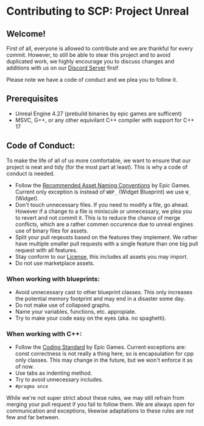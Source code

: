 # Contributing to SCP: Project Unreal

## Welcome!
First of all, everyone is allowed to contribute and we are thankful for every commit. However, to still be able to stear this project and to avoid duplicated work, we highly encourage you to discuss changes and additions with us on our [Discord Server](https://discord.gg/Zs2UMr8) first!

Please note we have a code of conduct and we plea you to follow it.

## Prerequisites
- Unreal Engine 4.27 (prebuild binaries by epic games are sufficent)
- MSVC, G++, or any other equivilant C++ compiler with support for C++ 17

## Code of Conduct:
To make the life of all of us more comfortable, we want to ensure that our project is neat and tidy (for the most part at least). This is why a code of conduct is needed.

- Follow the [Recommended Asset Naming Conventions](https://docs.unrealengine.com/4.27/en-US/ProductionPipelines/AssetNaming/) by Epic Games. Current only exception is instead of `WBP_` (Widget Blueprint) we use `W_` (Widget).
- Don't touch unnecessary files. If you need to modify a file, go ahead. However if a change to a file is miniscule or unnecessary, we plea you to revert and not commit it. This is to reduce the chance of merge conflicts, which are a rather commen occurence due to unreal engines use of binary files for assets.
- Split your pull reqeusts based on the features they implement. We rather have multiple smaller pull requests with a single feature than one big pull request with all features.
- Stay conform to our [License](https://github.com/RadioArtz/scp-project-unreal/blob/main/License.txt), this includes all assets you may import.
- Do not use marketplace assets.

### When working with blueprints:
- Avoid unnecessary cast to other blueprint classes. This only increases the potential memory footprint and may end in a disaster some day.
- Do not make use of collapsed graphs.
- Name your variables, functions, etc. appropiate.
- Try to make your code easy on the eyes (aka. no spaghetti).

### When working with C++:
- Follow the [Coding Standard](https://docs.unrealengine.com/4.27/en-US/ProductionPipelines/DevelopmentSetup/CodingStandard/) by Epic Games. Current exceptions are: const correctness is not really a thing here, so is encapsulation for cpp only classes. This may change in the future, but we won't enforce it as of now.
- Use tabs as indenting method.
- Try to avoid unnecessary includes.
- `#pragma once`


While we're not super strict about these rules, we may still refrain from merging your pull request if you fail to follow them. We are always open for communication and exceptions, likewise adaptations to these rules are not few and far between. 
